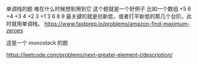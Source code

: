单调栈的题
难在什么时候想到用到它 
这个题就是一个好例子
比如一个数组 +5 6 +4 +3 4 +2 3 +1 3 6 8 9
最关键的就是创新低，或者打平新低的那几个台阶。此时就用单调栈。
https://www.fastprep.io/problems/amazon-find-maximum-zeroes


这是一个 monostack 的题

https://leetcode.com/problems/next-greater-element-i/description/